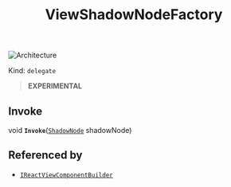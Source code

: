 ﻿---
id: ViewShadowNodeFactory
title: ViewShadowNodeFactory
---

![Architecture](https://img.shields.io/badge/architecture-new_only-blue)

Kind: `delegate`

> **EXPERIMENTAL**

## Invoke
void **`Invoke`**([`ShadowNode`](ShadowNode) shadowNode)

## Referenced by
- [`IReactViewComponentBuilder`](IReactViewComponentBuilder)


